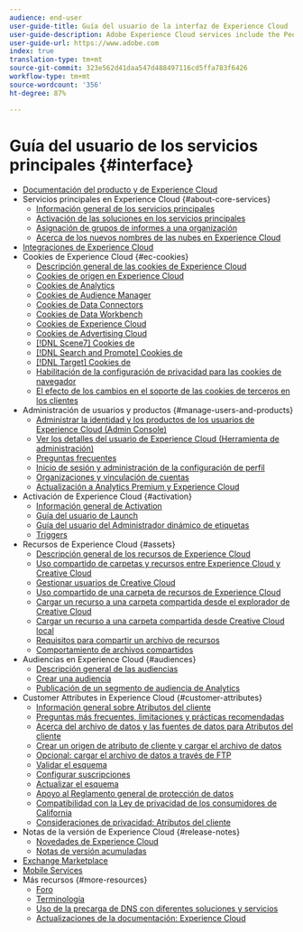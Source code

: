 ```yaml
---
audience: end-user
user-guide-title: Guía del usuario de la interfaz de Experience Cloud
user-guide-description: Adobe Experience Cloud services include the People (Audiences and Customer Attributes), Offers, Experience Platform Launch, and Mobile Services.
user-guide-url: https://www.adobe.com
index: true
translation-type: tm+mt
source-git-commit: 323e562d41daa547d488497116cd5ffa783f6426
workflow-type: tm+mt
source-wordcount: '356'
ht-degree: 87%

---
```



# Guía del usuario de los servicios principales {#interface}

+ [Documentación del producto y de Experience Cloud](experience-cloud.md)
+ Servicios principales en Experience Cloud {#about-core-services}
   + [Información general de los servicios principales](core-services-landing.md)
   + [Activación de las soluciones en los servicios principales](core-services/core-services.md)
   + [Asignación de grupos de informes a una organización](core-services/report-suite-mapping.md)
   + [Acerca de los nuevos nombres de las nubes en Experience Cloud](solutions-core-services.md)
+ [Integraciones de Experience Cloud](marketing-cloud-integrations.md)
+ Cookies de Experience Cloud {#ec-cookies}
   + [Descripción general de las cookies de Experience Cloud ](cookies/cookies-privacy.md)
   + [Cookies de origen en Experience Cloud](cookies/cookies-first-party.md)
   + [Cookies de Analytics](cookies/cookies-analytics.md)
   + [Cookies de Audience Manager](cookies/cookies-am.md)
   + [Cookies de Data Connectors](cookies/cookies-dc.md)
   + [Cookies de Data Workbench](cookies/cookies-insight.md)
   + [Cookies de Experience Cloud](cookies/cookies-mc.md)
   + [Cookies de Advertising Cloud](cookies/cookies-advertising-cloud.md)
   + [[!DNL Scene7] Cookies de ](cookies/cookies-s7.md)
   + [[!DNL Search and Promote] Cookies de ](cookies/cookies-snp.md)
   + [[!DNL Target] Cookies de ](cookies/cookies-target.md)
   + [Habilitación de la configuración de privacidad para las cookies de navegador](cookies/browser-cookie-settings.md)
   + [El efecto de los cambios en el soporte de las cookies de terceros en los clientes](cookies/cookies-thirdparty.md)
+ Administración de usuarios y productos {#manage-users-and-products}
   + [Administrar la identidad y los productos de los usuarios de Experience Cloud (Admin Console)](admin-getting-started/admin-getting-started.md)
   + [Ver los detalles del usuario de Experience Cloud (Herramienta de administración)](admin-getting-started/admin-tool-experience-cloud.md)
   + [Preguntas frecuentes](admin-getting-started/faq.md)
   + [Inicio de sesión y administración de la configuración de perfil](admin-getting-started/getting-started-experience-cloud.md)
   + [Organizaciones y vinculación de cuentas](admin-getting-started/organizations.md)
   + [Actualización a Analytics Premium y Experience Cloud](admin-getting-started/upgrade-to-analytics-premium.md)
+ Activación de Experience Cloud {#activation}
   + [Información general de Activation](activation/activation.md)
   + [Guía del usuario de Launch](https://docs.adobe.com/content/help/es-ES/launch/using/overview.html)
   + [Guía del usuario del Administrador dinámico de etiquetas](https://docs.adobe.com/content/help/es-ES/dtm/using/dtm-home.html)
   + [Triggers](activation/triggers.md)
+ Recursos de Experience Cloud {#assets}
   + [Descripción general de los recursos de Experience Cloud ](experience-cloud-assets/experience-cloud-assets.md)
   + [Uso compartido de carpetas y recursos entre Experience Cloud y Creative Cloud](experience-cloud-assets/creative-cloud.md)
   + [Gestionar usuarios de Creative Cloud](experience-cloud-assets/t-admin-add-cc-user.md)
   + [Uso compartido de una carpeta de recursos de Experience Cloud](experience-cloud-assets/t-share-creative-cloud.md)
   + [Cargar un recurso a una carpeta compartida desde el explorador de Creative Cloud](experience-cloud-assets/t-upload-asset-cc.md)
   + [Cargar un recurso a una carpeta compartida desde Creative Cloud local](experience-cloud-assets/t-cc-asset-upload-thor.md)
   + [Requisitos para compartir un archivo de recursos](experience-cloud-assets/assets-file-reqs.md)
   + [Comportamiento de archivos compartidos](experience-cloud-assets/asset-behavior.md)
+ Audiencias en Experience Cloud {#audiences}
   + [Descripción general de las audiencias](audience-library/audience-library.md)
   + [Crear una audiencia](audience-library/t-audience-create.md)
   + [Publicación de un segmento de audiencia de Analytics](audience-library/t-publish-audience-segment.md)
+ Customer Attributes in Experience Cloud {#customer-attributes}
   + [Información general sobre Atributos del cliente](attributes/attributes.md)
   + [Preguntas más frecuentes, limitaciones y prácticas recomendadas](attributes/faq-crs.md)
   + [Acerca del archivo de datos y las fuentes de datos para Atributos del cliente](attributes/crs-data-file.md)
   + [Crear un origen de atributo de cliente y cargar el archivo de datos](attributes/t-crs-usecase.md)
   + [Opcional: cargar el archivo de datos a través de FTP](attributes/t-upload-attributes-ftp.md)
   + [Validar el esquema](attributes/validate-schema.md)
   + [Configurar suscripciones](attributes/subscription.md)
   + [Actualizar el esquema](attributes/t-update-schema.md)
   + [Apoyo al Reglamento general de protección de datos](attributes/gdpr.md)
   + [Compatibilidad con la Ley de privacidad de los consumidores de California](attributes/ccpa.md)
   + [Consideraciones de privacidad: Atributos del cliente](attributes/privacy-mac.md)
+ Notas de la versión de Experience Cloud {#release-notes}
   + [Novedades de Experience Cloud](https://docs.adobe.com/content/help/es-ES/release-notes/experience-cloud/current.html)
   + [Notas de versión acumuladas](marketing-cloud-interface/release-notes.md)
+ [Exchange Marketplace](exchange.md)
+ [Mobile Services](https://docs.adobe.com/content/help/es-ES/mobile-services/using/home.html)
+ Más recursos {#more-resources}
   + [Foro](https://forums.adobe.com/community/experience-cloud)
   + [Terminología](terms.md)
   + [Uso de la precarga de DNS con diferentes soluciones y servicios](dns-prefetch.md)
   + [Actualizaciones de la documentación: Experience Cloud](doc-updates.md)
